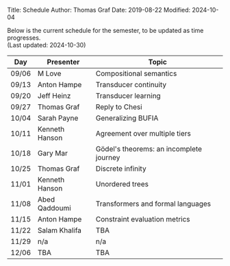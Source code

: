 Title: Schedule
Author: Thomas Graf
Date: 2019-08-22
Modified: 2024-10-04

Below is the current schedule for the semester, to be updated as time progresses.  
(Last updated: 2024-10-30)


| Day   | Presenter          | Topic                                          |
|-------|--------------------|------------------------------------------------|
| 09/06 | M Love | Compositional semantics |
| 09/13 | Anton Hampe | Transducer continuity |
| 09/20 | Jeff Heinz | Transducer learning |
| 09/27 | Thomas Graf | Reply to Chesi |
| 10/04 | Sarah Payne | Generalizing BUFIA |
| 10/11 | Kenneth Hanson | Agreement over multiple tiers |
| 10/18 | Gary Mar | Gödel's theorems: an incomplete journey |
| 10/25 | Thomas Graf | Discrete infinity |
| 11/01 | Kenneth Hanson | Unordered trees |
| 11/08 | Abed Qaddoumi | Transformers and formal languages |
| 11/15 | Anton Hampe | Constraint evaluation metrics |
| 11/22 | Salam Khalifa | TBA |
| 11/29 | n/a | n/a |
| 12/06 | TBA | TBA |
